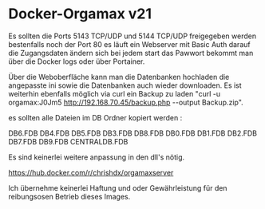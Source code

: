 # Docker-Orgamax v21


Es sollten die Ports 5143 TCP/UDP und 5144 TCP/UDP freigegeben werden bestenfalls noch der Port 80 es läuft ein Webserver mit Basic Auth darauf die Zugangsdaten ändern sich bei jedem start das Pawwort bekommt man über die Docker logs oder über Portainer.

Über die Weboberfläche kann man die Datenbanken hochladen die angepasste ini sowie die Datenbanken auch wieder downloaden. Es ist weiterhin ebenfalls möglich via curl ein Backup zu laden "curl -u orgamax:J0Jm5 http://192.168.70.45/backup.php --output Backup.zip".



es sollten alle Dateien im DB Ordner kopiert werden :

DB6.FDB
DB4.FDB
DB5.FDB
DB3.FDB
DB8.FDB
DB0.FDB
DB1.FDB
DB2.FDB
DB7.FDB
DB9.FDB
CENTRALDB.FDB



Es sind keinerlei weitere anpassung in den dll's nötig.

https://hub.docker.com/r/chrishdx/orgamaxserver

Ich übernehme keinerlei Haftung und oder Gewährleistung für den reibungsosen Betrieb dieses Images.
